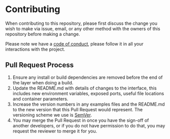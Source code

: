 <!--
SPDX-FileCopyrightText: 2023 Jisc Services Limited
SPDX-FileContributor: Joe Pitt

SPDX-License-Identifier: GPL-3.0-only
-->
# Contributing

When contributing to this repository, please first discuss the change you wish
to make via issue, email, or any other method with the owners of this repository
before making a change.

Please note we have a [code of conduct](CODE_OF_CONDUCT.md), please follow it in
all your interactions with the project.

## Pull Request Process

1. Ensure any install or build dependencies are removed before the end of the
  layer when doing a build.
2. Update the README.md with details of changes to the interface, this includes
  new environment variables, exposed ports, useful file locations and container
  parameters.
3. Increase the version numbers in any examples files and the README.md to the
  new version that this Pull Request would represent. The versioning scheme we
  use is [SemVer](http://semver.org/).
4. You may merge the Pull Request in once you have the sign-off of another
  developers, or if you do not have permission to do that, you may request the
  reviewer to merge it for you.
